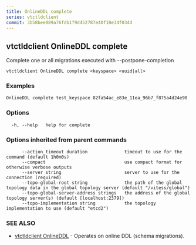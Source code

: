 ```yaml
---
title: OnlineDDL complete
series: vtctldclient
commit: 3b58bee089a76fdb1f9d452787e40f10e34f034d
---
```

## vtctldclient OnlineDDL complete

Complete one or all migrations executed with --postpone-completion

```
vtctldclient OnlineDDL complete <keyspace> <uuid|all>
```

### Examples

```
OnlineDDL complete test_keyspace 82fa54ac_e83e_11ea_96b7_f875a4d24e90
```

### Options

```
  -h, --help   help for complete
```

### Options inherited from parent commands

```
      --action_timeout duration              timeout to use for the command (default 1h0m0s)
      --compact                              use compact format for otherwise verbose outputs
      --server string                        server to use for the connection (required)
      --topo-global-root string              the path of the global topology data in the global topology server (default "/vitess/global")
      --topo-global-server-address strings   the address of the global topology server(s) (default [localhost:2379])
      --topo-implementation string           the topology implementation to use (default "etcd2")
```

### SEE ALSO

* [vtctldclient OnlineDDL](../)	 - Operates on online DDL (schema migrations).

